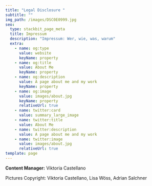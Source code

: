 ```yaml
---
title: "Legal Disclosure "
subtitle: ""
img_path: /images/DSC0E0999.jpg
seo:
  type: stackbit_page_meta
  title: Impressum
  description: "Impressum: Wer, wie, was, warum"
  extra:
    - name: og:type
      value: website
      keyName: property
    - name: og:title
      value: About Me
      keyName: property
    - name: og:description
      value: A page about me and my work
      keyName: property
    - name: og:image
      value: images/about.jpg
      keyName: property
      relativeUrl: true
    - name: twitter:card
      value: summary_large_image
    - name: twitter:title
      value: About Me
    - name: twitter:description
      value: A page about me and my work
    - name: twitter:image
      value: images/about.jpg
      relativeUrl: true
template: page
---
```

**Content Manager:** Viktoria Castellano 

Pictures Copyright: Viktoria Castellano, Lisa Wöss, Adrian Salchner